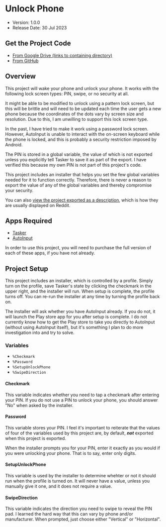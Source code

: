 # Unlock Phone

  * Version: 1.0.0
  * Release Date: 30 Jul 2023

## Get the Project Code

  * [From Google Drive (links to containing directory)](https://drive.google.com/drive/folders/1-luS-ClyG4ifqqj8UldwdHYBH2FUiwR0?usp=drive_link)
  * [From GitHub](https://github.com/c-d-smith/android-automation/blob/main/projects/unlock-phone/Unlock_Phone.prj.xml)

## Overview

This project will wake your phone and unlock your phone. It works with the following lock screen types: PIN, swipe, or no security at all.

It might be able to be modified to unlock using a pattern lock screen, but this will be brittle and will need to be updated each time the user gets a new phone because the coordinates of the dots vary by screen size and resolution. Due to this, I am unwilling to support this lock screen type.

In the past, I have tried to make it work using a password lock screen. However, AutoInput is unable to interact with the on-screen keyboard while the phone is locked, and this is probably a security restriction imposed by Android.

The PIN is stored in a global variable, the value of which is not exported unless you explicitly tell Tasker to save it as part of the export. I have verified this because my own PIN is not part of this project's code.

This project includes an installer that helps you set the few global variables needed for it to function correctly. Therefore, there is never a reason to export the value of any of the global variables and thereby compromise your security.

You can also [view the project exported as a description](https://github.com/c-d-smith/android-automation/blob/main/projects/unlock-phone/Unlock_Phone_description.md), which is how they are usually displayed on Reddit.

## Apps Required

  * [Tasker](https://play.google.com/store/apps/details?id=net.dinglisch.android.taskerm)
  * [AutoInput](https://play.google.com/store/apps/details?id=com.joaomgcd.autoinput)

In order to use this project, you will need to purchase the full version of each of these apps, if you have not already.

## Project Setup

This project includes an installer, which is controlled by a profile. Simply turn on the profile, save Tasker's state by clicking the checkmark in the upper right, and the installer will run. When setup is complete, the profile turns off. You can re-run the installer at any time by turning the profile back on.

The installer will ask whether you have AutoInput already. If you do not, it will launch the Play store app for you after setup is complete. I do not currently know how to get the Play store to take you directly to AutoInput (without using AutoInput itself), but it's something I plan to do more investigation into and try to solve.

### Variables

  * `%Checkmark`
  * `%Password`
  * `%SetupUnlockPhone`
  * `%SwipeDirection`

#### Checkmark

This variable indicates whether you need to tap a checkmark after entering your PIN. If you do not use a PIN to unlock your phone, you should answer "No" when asked by the installer.

#### Password

This variable stores your PIN. I feel it's important to reiterate that the values of four of the variables used by this project are, by default, **_not_** exported when this project is exported.

When the installer prompts you for your PIN, enter it exactly as you would if you were unlocking your phone. That is to say, enter only digits.

#### SetupUnlockPhone

This variable is used by the installer to determine whehter or not it should run when the profile is turned on. It will never have a value, unless you manually give it one, and it does not require a value.

#### SwipeDirection

This variable indicates the direction you need to swipe to reveal the PIN pad. I learned the hard way that this can vary by phone and/or manufacturer. When prompted, just choose either "Vertical" or "Horizontal".
